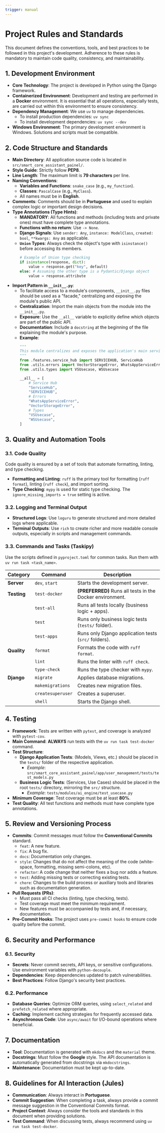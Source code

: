 ```yaml
---
trigger: manual
---
```

# Project Rules and Standards

This document defines the conventions, tools, and best practices to be followed in this project's development. Adherence to these rules is mandatory to maintain code quality, consistency, and maintainability.

## 1. Development Environment

- **Core Technology**: The project is developed in Python using the Django framework.
- **Containerized Environment**: Development and testing are performed in a **Docker** environment. It is essential that all operations, especially tests, are carried out within this environment to ensure consistency.
- **Dependency Management**: We use `uv` to manage dependencies.
  - To install production dependencies: `uv sync`
  - To install development dependencies: `uv sync --dev`
- **Windows Environment**: The primary development environment is Windows. Solutions and scripts must be compatible.

## 2. Code Structure and Standards

- **Main Directory**: All application source code is located in `src/smart_core_assistant_painel/`.
- **Style Guide**: Strictly follow **PEP8**.
- **Line Length**: The maximum limit is **79 characters** per line.
- **Naming Conventions**:
  - **Variables and Functions**: `snake_case` (e.g., `my_function`).
  - **Classes**: `PascalCase` (e.g., `MyClass`).
  - All names must be in **English**.
- **Comments**: Comments should be in **Portuguese** and used to explain complex logic or important design decisions.
- **Type Annotations (Type Hints)**:
  - **MANDATORY**: All functions and methods (including tests and private ones) must have complete type annotations.
  - **Functions with no return**: Use `-> None`.
  - **Django Signals**: Use `sender: Any`, `instance: ModelClass`, `created: bool`, `**kwargs: Any` as applicable.
  - **`Union` Types**: Always check the object's type with `isinstance()` before accessing its members.
    ```python
    # Example of Union type checking
    if isinstance(response, dict):
        value = response.get("key", default)
    else: # Assuming the other type is a Pydantic/Django object
        value = response.attribute
    ```
- **Import Pattern in `__init__.py`**:
  - To facilitate access to a module's components, `__init__.py` files should be used as a "facade," centralizing and exposing the module's public API.
  - **Centralization**: Import the main objects from the module into the `__init__.py`.
  - **Exposure**: Use the `__all__` variable to explicitly define which objects are part of the public API.
  - **Documentation**: Include a `docstring` at the beginning of the file explaining the module's purpose.
  - **Example**:
    ```python
    """
    This module centralizes and exposes the application's main services.
    """
    from .features.service_hub import SERVICEHUB, ServiceHub
    from .utils.errors import VectorStorageError, WhatsAppServiceError
    from .utils.types import VSUsecase, WSUsecase

    __all__ = [
        # Service Hub
        "ServiceHub",
        "SERVICEHUB",
        # Errors
        "WhatsAppServiceError",
        "VectorStorageError",
        # Types
        "VSUsecase",
        "WSUsecase",
    ]
    ```

## 3. Quality and Automation Tools

### 3.1. Code Quality
Code quality is ensured by a set of tools that automate formatting, linting, and type checking.

- **Formatting and Linting**: `ruff` is the primary tool for formatting (`ruff format`), linting (`ruff check`), and import sorting.
- **Type Checking**: `mypy` is used for static type checking. The `ignore_missing_imports = true` setting is active.

### 3.2. Logging and Terminal Output
- **Structured Logs**: Use `loguru` to generate structured and more detailed logs where applicable.
- **Terminal Outputs**: Use `rich` to create richer and more readable console outputs, especially in scripts and management commands.

### 3.3. Commands and Tasks (Taskipy)
Use the scripts defined in `pyproject.toml` for common tasks. Run them with `uv run task <task_name>`.

| Category      | Command          | Description                                                    |
|---------------|------------------|----------------------------------------------------------------|
| **Server**    | `dev`, `start`   | Starts the development server.                                 |
| **Testing**   | `test-docker`    | **(PREFERRED)** Runs all tests in the Docker environment.      |
|               | `test-all`       | Runs all tests locally (business logic + apps).                |
|               | `test`           | Runs only business logic tests (`tests/` folder).              |
|               | `test-apps`      | Runs only Django application tests (`src/` folders).           |
| **Quality**   | `format`         | Formats the code with `ruff format`.                           |
|               | `lint`           | Runs the linter with `ruff check`.                             |
|               | `type-check`     | Runs the type checker with `mypy`.                             |
| **Django**    | `migrate`        | Applies database migrations.                                   |
|               | `makemigrations` | Creates new migration files.                                   |
|               | `createsuperuser`| Creates a superuser.                                           |
|               | `shell`          | Starts the Django shell.                                       |

## 4. Testing

- **Framework**: Tests are written with `pytest`, and coverage is analyzed with `pytest-cov`.
- **Main Command**: **ALWAYS** run tests with the `uv run task test-docker` command.
- **Test Structure**:
  - **Django Application Tests**: (Models, Views, etc.) should be placed in the `tests/` folder of the respective application.
    - *Example*: `src/smart_core_assistant_painel/app/user_management/tests/test_models.py`
  - **Business Logic Tests**: (Services, Use Cases) should be placed in the root `tests/` directory, mirroring the `src/` structure.
    - *Example*: `tests/modules/ai_engine/test_usecase.py`
- **Minimum Coverage**: Test coverage must be at least **80%**.
- **Test Quality**: All test functions and methods must have complete type annotations.

## 5. Review and Versioning Process

- **Commits**: Commit messages must follow the **Conventional Commits** standard.
  - `feat`: A new feature.
  - `fix`: A bug fix.
  - `docs`: Documentation only changes.
  - `style`: Changes that do not affect the meaning of the code (white-space, formatting, missing semi-colons, etc).
  - `refactor`: A code change that neither fixes a bug nor adds a feature.
  - `test`: Adding missing tests or correcting existing tests.
  - `chore`: Changes to the build process or auxiliary tools and libraries such as documentation generation.
- **Pull Requests (PRs)**:
  - Must pass all CI checks (linting, type checking, tests).
  - Test coverage must meet the minimum requirement.
  - New features must be accompanied by tests and, if necessary, documentation.
- **Pre-Commit Hooks**: The project uses `pre-commit hooks` to ensure code quality before the commit.

## 6. Security and Performance

### 6.1. Security
- **Secrets**: Never commit secrets, API keys, or sensitive configurations. Use environment variables with `python-decouple`.
- **Dependencies**: Keep dependencies updated to patch vulnerabilities.
- **Best Practices**: Follow Django's security best practices.

### 6.2. Performance
- **Database Queries**: Optimize ORM queries, using `select_related` and `prefetch_related` where appropriate.
- **Caching**: Implement caching strategies for frequently accessed data.
- **Asynchronous Code**: Use `async/await` for I/O-bound operations where beneficial.

## 7. Documentation

- **Tool**: Documentation is generated with `mkdocs` and the `material` theme.
- **Docstrings**: Must follow the **Google** style. The API documentation is automatically generated from docstrings via `mkdocstrings`.
- **Maintenance**: Documentation must be kept up-to-date.

## 8. Guidelines for AI Interaction (Jules)

- **Communication**: Always interact in **Portuguese**.
- **Commit Suggestion**: When completing a task, always provide a commit message suggestion in the Conventional Commits format.
- **Project Context**: Always consider the tools and standards in this document when providing solutions.
- **Test Command**: When discussing tests, always recommend using `uv run task test-docker`.